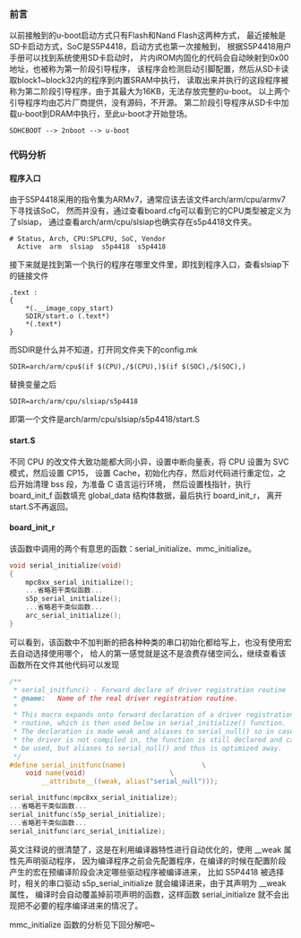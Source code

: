 ### 前言
以前接触到的u-boot启动方式只有Flash和Nand Flash这两种方式，
最近接触是SD卡启动方式，SoC是S5P4418，启动方式也第一次接触到，
根据S5P4418用户手册可以找到系统使用SD卡启动时，
片内iROM内固化的代码会自动映射到0x00地址，也被称为第一阶段引导程序，
该程序会检测启动引脚配置，然后从SD卡读取block1~block32内的程序到内置SRAM中执行，
读取出来并执行的这段程序被称为第二阶段引导程序，由于其最大为16KB，无法存放完整的u-boot。
以上两个引导程序均由芯片厂商提供，没有源码，不开源。
第二阶段引导程序从SD卡中加载u-boot到DRAM中执行，至此u-boot才开始登场。
```
SDHCBOOT --> 2nboot --> u-boot
```

### 代码分析
#### 程序入口
由于S5P4418采用的指令集为ARMv7，通常应该去该文件arch/arm/cpu/armv7下寻找该SoC，
然而并没有，通过查看board.cfg可以看到它的CPU类型被定义为了slsiap，
通过查看arch/arm/cpu/slsiap也确实存在s5p4418文件夹。
```
# Status, Arch, CPU:SPLCPU, SoC, Vendor
  Active  arm  slsiap  s5p4418  s5p4418
```
接下来就是找到第一个执行的程序在哪里文件里，即找到程序入口，查看slsiap下的链接文件
```
.text :
{
    *(.__image_copy_start)
    SDIR/start.o (.text*)
    *(.text*)
}
```
而SDIR是什么并不知道，打开同文件夹下的config.mk
```
SDIR=arch/arm/cpu$(if $(CPU),/$(CPU),)$(if $(SOC),/$(SOC),)
```
替换变量之后
```
SDIR=arch/arm/cpu/slsiap/s5p4418
```
即第一个文件是arch/arm/cpu/slsiap/s5p4418/start.S

#### start.S
不同 CPU 的改文件大致功能都大同小异，设置中断向量表，将 CPU 设置为 SVC 模式，然后设置 CP15，
设置 Cache，初始化内存，然后对代码进行重定位，之后开始清理 bss 段，为准备 C 语言运行环境，
然后设置栈指针，执行 board_init_f 函数填充 global_data 结构体数据，最后执行 board_init_r，
离开start.S不再返回。

#### board_init_r
该函数中调用的两个有意思的函数：serial_initialize、mmc_initialize。
```c
void serial_initialize(void)
{
	mpc8xx_serial_initialize();
	...省略若干类似函数...
	s5p_serial_initialize();
	...省略若干类似函数...
	arc_serial_initialize();
}
```
可以看到，该函数中不加判断的把各种种类的串口初始化都给写上，也没有使用宏去自动选择使用哪个，
给人的第一感觉就是这不是浪费存储空间么，继续查看该函数所在文件其他代码可以发现
```c
/**
 * serial_initfunc() - Forward declare of driver registration routine
 * @name:	Name of the real driver registration routine.
 *
 * This macro expands onto forward declaration of a driver registration
 * routine, which is then used below in serial_initialize() function.
 * The declaration is made weak and aliases to serial_null() so in case
 * the driver is not compiled in, the function is still declared and can
 * be used, but aliases to serial_null() and thus is optimized away.
 */
#define serial_initfunc(name)					\
	void name(void)						\
		__attribute__((weak, alias("serial_null")));

serial_initfunc(mpc8xx_serial_initialize);
...省略若干类似函数...
serial_initfunc(s5p_serial_initialize);
...省略若干类似函数...
serial_initfunc(arc_serial_initialize);
```
英文注释说的很清楚了，这是在利用编译器特性进行自动优化的，使用 __weak 属性先声明驱动程序，
因为编译程序之前会先配置程序，在编译的时候在配置阶段产生的宏在预编译阶段会决定哪些驱动程序被编译进来，
比如 S5P4418 被选择时，相关的串口驱动 s5p_serial_initialize 就会编译进来，由于其声明为 __weak 属性，
编译时会自动覆盖掉前项声明的函数，这样函数 serial_initialize 就不会出现把不必要的程序编译进来的情况了。

mmc_initialize 函数的分析见下回分解吧~